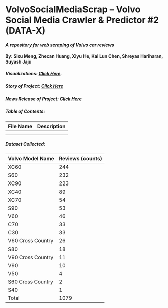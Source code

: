 # VolvoSocialMediaScrap – Volvo Social Media Crawler & Predictor #2 (DATA-X)
#### *A repository for web scraping of  Volvo car reviews* 

#### By: Sixu Meng, Zhecan Huang, Xiyu He, Kai Lun Chen, Shreyas Hariharan, Suyash Jaju




##### Visualizations: *[Click Here](https://smeng3.github.io/VolvoSocialMediaScrap/).*


##### Story of Project: *[Click Here](https://drive.google.com/file/d/1jNIdr0YYvRiAqAeUiLbnZIr0yQxRonUG/view?usp=sharing)*

##### News Release of Project: *[Click Here](https://docs.google.com/document/d/1__y8xFW6x_ceoO0J9vSxzERt0ygRiZAzwPgxR2AduFo/edit?usp=sharing)*



##### Table of Contents: 
| File Name | Description |
| --- | ----------- |
| |  |
| | |




##### Dataset Collected:


| Volvo Model Name | Reviews (counts) |
| --- | ----------- |
|XC60|244|
|S60|232|
|XC90|223|
|XC40|89|
|XC70|54|
|S90|53|
|V60|46|
|C70|33|
|C30|33|
|V60 Cross Country|26|
|S80|18|
|V90 Cross Country|11|
|V90|10|
|V50|4|
|S60 Cross Country|2|
|S40|1|
|Total|1079|

